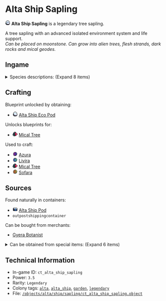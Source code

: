 # Alta Ship Sapling

<img src="https://raw.githubusercontent.com/Ceterai/Enternia/main/objects/alta/ship/sapling/icon.png" alt="Alta Ship Sapling icon" loading="lazy" height=16px width="auto" /> **Alta Ship Sapling** is a legendary tree sapling.

A tree sapling with an advanced isolated environment system and life support.  
_Can be placed on moonstone. Can grow into alien trees, flesh strands, dark rocks and mical geodes._

## Ingame

<details markdown="1"><summary>Species descriptions: (Expand 8 items)</summary>

- Alta: A ship eco chamber for growing plants or crystal plants with highly specific conditions.
- Apex: I can plant this to grow a tree.
- Avian: I can grow a tree by planting this sapling.
- Floran: Floran plant cute sssapling, grow big bad evil tree!
- Glitch: Wonder. Planting this sapling allows me to grow life.
- Human: This sapling will grow into a tree.
- Hylotl: Such wondrous life, springing forth from the tiniest shoot. Sigh.
- Novakid: It'll grow into a big tree if I plant it.

</details>

## Crafting

Blueprint unlocked by obtaining:

- <img src="https://raw.githubusercontent.com/Ceterai/Enternia/main/objects/alta/special/tools/pods/ship/icon.png" alt="Alta Ship Eco Pod icon" loading="lazy" height=16px width="auto" /> [Alta Ship Eco Pod](https://ceterai.github.io/MyEnternia/Wiki/AltaShipEcoPod)

Unlocks blueprints for:

- <img src="https://raw.githubusercontent.com/Ceterai/Enternia/main/objects/alta/special/plants/trees/ct_mical_tree.png" alt="Mical Tree icon" loading="lazy" height=16px width="auto" /> [Mical Tree](https://ceterai.github.io/MyEnternia/Wiki/MicalTree)

Used to craft:

- <img src="https://raw.githubusercontent.com/Ceterai/Enternia/main/objects/alta/special/plants/trees/ct_azura_tree.png" alt="Azura icon" loading="lazy" height=16px width="auto" /> [Azura](https://ceterai.github.io/MyEnternia/Wiki/Azura)
- <img src="https://raw.githubusercontent.com/Ceterai/Enternia/main/objects/alta/special/plants/trees/ct_livira_tree.png" alt="Livira icon" loading="lazy" height=16px width="auto" /> [Livira](https://ceterai.github.io/MyEnternia/Wiki/Livira)
- <img src="https://raw.githubusercontent.com/Ceterai/Enternia/main/objects/alta/special/plants/trees/ct_mical_tree.png" alt="Mical Tree icon" loading="lazy" height=16px width="auto" /> [Mical Tree](https://ceterai.github.io/MyEnternia/Wiki/MicalTree)
- <img src="https://raw.githubusercontent.com/Ceterai/Enternia/main/objects/alta/special/plants/trees/ct_sofara_tree.png" alt="Sofara icon" loading="lazy" height=16px width="auto" /> [Sofara](https://ceterai.github.io/MyEnternia/Wiki/Sofara)

## Sources

Found naturally in containers:

- <img src="https://raw.githubusercontent.com/Ceterai/Enternia/main/objects/alta/ship/pod/icon.png" alt="Alta Ship Pod icon" loading="lazy" height=16px width="auto" /> [Alta Ship Pod](https://ceterai.github.io/MyEnternia/Wiki/AltaShipPod)
- `outpostshippingcontainer`

Can be bought from merchants:

- [Gyera Botanist](https://ceterai.github.io/MyEnternia/Wiki/GyeraBotanist)

<details markdown="1"><summary>Can be obtained from special items: (Expand 6 items)</summary>

- <img src="https://raw.githubusercontent.com/Ceterai/Enternia/main/items/active/alta/loot/tier0.png" alt="Tier 0 Pad icon" loading="lazy" height=16px width="auto" /> [Tier 0 Pad](https://ceterai.github.io/MyEnternia/Wiki/Tier0Pad)
- <img src="https://raw.githubusercontent.com/Ceterai/Enternia/main/items/active/alta/loot/tier1.png" alt="Tier 1 Pad icon" loading="lazy" height=16px width="auto" /> [Tier 1 Pad](https://ceterai.github.io/MyEnternia/Wiki/Tier1Pad)
- <img src="https://raw.githubusercontent.com/Ceterai/Enternia/main/items/active/alta/loot/tier2.png" alt="Tier 2 Pad icon" loading="lazy" height=16px width="auto" /> [Tier 2 Pad](https://ceterai.github.io/MyEnternia/Wiki/Tier2Pad)
- <img src="https://raw.githubusercontent.com/Ceterai/Enternia/main/items/active/alta/loot/tier3.png" alt="Tier 3 Pad icon" loading="lazy" height=16px width="auto" /> [Tier 3 Pad](https://ceterai.github.io/MyEnternia/Wiki/Tier3Pad)
- <img src="https://raw.githubusercontent.com/Ceterai/Enternia/main/items/active/alta/loot/tier4.png" alt="Tier 4 Pad icon" loading="lazy" height=16px width="auto" /> [Tier 4 Pad](https://ceterai.github.io/MyEnternia/Wiki/Tier4Pad)
- <img src="https://raw.githubusercontent.com/Ceterai/Enternia/main/items/active/alta/loot/tier5.png" alt="Tier 5 Pad icon" loading="lazy" height=16px width="auto" /> [Tier 5 Pad](https://ceterai.github.io/MyEnternia/Wiki/Tier5Pad)

</details>

## Technical Information

- In-game ID: `ct_alta_ship_sapling`
- Power: `3.5`
- Rarity: `Legendary`
- Colony tags: [`alta`](https://ceterai.github.io/MyEnternia/Wiki/Tags/Alta), [`alta_ship`](https://ceterai.github.io/MyEnternia/Wiki/Tags/AltaShip), [`garden`](https://ceterai.github.io/MyEnternia/Wiki/Tags/Garden), [`legendary`](https://ceterai.github.io/MyEnternia/Wiki/Tags/Legendary)
- File: [`/objects/alta/ship/sapling/ct_alta_ship_sapling.object`](https://github.com/Ceterai/Enternia/blob/main/objects/alta/ship/sapling/ct_alta_ship_sapling.object)
